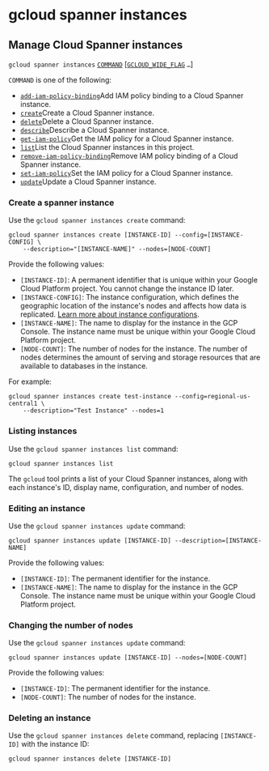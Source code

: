 # gcloud spanner instances

## Manage Cloud Spanner instances

`gcloud spanner instances` [`COMMAND`](https://cloud.google.com/sdk/gcloud/reference/spanner/instances/#COMMAND) \[[`GCLOUD_WIDE_FLAG`](https://cloud.google.com/sdk/gcloud/reference/spanner/instances/#GCLOUD-WIDE-FLAGS) `…`\]

`COMMAND` is one of the following:

* [`add-iam-policy-binding`](https://cloud.google.com/sdk/gcloud/reference/spanner/instances/add-iam-policy-binding)Add IAM policy binding to a Cloud Spanner instance.
* [`create`](https://cloud.google.com/sdk/gcloud/reference/spanner/instances/create)Create a Cloud Spanner instance.
* [`delete`](https://cloud.google.com/sdk/gcloud/reference/spanner/instances/delete)Delete a Cloud Spanner instance.
* [`describe`](https://cloud.google.com/sdk/gcloud/reference/spanner/instances/describe)Describe a Cloud Spanner instance.
* [`get-iam-policy`](https://cloud.google.com/sdk/gcloud/reference/spanner/instances/get-iam-policy)Get the IAM policy for a Cloud Spanner instance.
* [`list`](https://cloud.google.com/sdk/gcloud/reference/spanner/instances/list)List the Cloud Spanner instances in this project.
* [`remove-iam-policy-binding`](https://cloud.google.com/sdk/gcloud/reference/spanner/instances/remove-iam-policy-binding)Remove IAM policy binding of a Cloud Spanner instance.
* [`set-iam-policy`](https://cloud.google.com/sdk/gcloud/reference/spanner/instances/set-iam-policy)Set the IAM policy for a Cloud Spanner instance.
* [`update`](https://cloud.google.com/sdk/gcloud/reference/spanner/instances/update)Update a Cloud Spanner instance.

### Create a spanner instance

Use the `gcloud spanner instances create` command:

```text
gcloud spanner instances create [INSTANCE-ID] --config=[INSTANCE-CONFIG] \
    --description="[INSTANCE-NAME]" --nodes=[NODE-COUNT]
```

Provide the following values:

* `[INSTANCE-ID]`: A permanent identifier that is unique within your Google Cloud Platform project. You cannot change the instance ID later.
* `[INSTANCE-CONFIG]`: The instance configuration, which defines the geographic location of the instance's nodes and affects how data is replicated. [Learn more about instance configurations](https://cloud.google.com/spanner/docs/instances).
* `[INSTANCE-NAME]`: The name to display for the instance in the GCP Console. The instance name must be unique within your Google Cloud Platform project.
* `[NODE-COUNT]`: The number of nodes for the instance. The number of nodes determines the amount of serving and storage resources that are available to databases in the instance.

For example:

```text
gcloud spanner instances create test-instance --config=regional-us-central1 \
    --description="Test Instance" --nodes=1
```

### Listing instances <a id="list-instances"></a>

Use the `gcloud spanner instances list` command:

```text
gcloud spanner instances list
```

The `gcloud` tool prints a list of your Cloud Spanner instances, along with each instance's ID, display name, configuration, and number of nodes.

### Editing an instance <a id="edit-instance"></a>

Use the `gcloud spanner instances update` command:

```text
gcloud spanner instances update [INSTANCE-ID] --description=[INSTANCE-NAME]
```

Provide the following values:

* `[INSTANCE-ID]`: The permanent identifier for the instance.
* `[INSTANCE-NAME]`: The name to display for the instance in the GCP Console. The instance name must be unique within your Google Cloud Platform project.

### Changing the number of nodes

Use the `gcloud spanner instances update` command:

```text
gcloud spanner instances update [INSTANCE-ID] --nodes=[NODE-COUNT]
```

Provide the following values:

* `[INSTANCE-ID]`: The permanent identifier for the instance.
* `[NODE-COUNT]`: The number of nodes for the instance.

### Deleting an instance <a id="delete-instance"></a>

Use the `gcloud spanner instances delete` command, replacing `[INSTANCE-ID]` with the instance ID:

```text
gcloud spanner instances delete [INSTANCE-ID]
```



